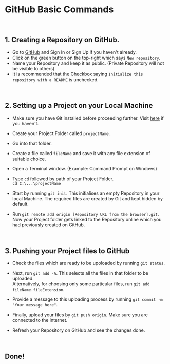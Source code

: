 # GitHub Basic Commands

<br>

## 1. Creating a Repository on GitHub.

* Go to <a href="https://github.com/">GitHub</a> and Sign In or Sign Up if you haven't already.
* Click on the green button on the top-right which says `New repository`.
* Name your Repository and keep it as public. (Private Repository will not be visible to others)
* It is recommended that the Checkbox saying `Initialize this repository with a README` is unchecked.

<br>

## 2. Setting up a Project on your Local Machine

* Make sure you have Git installed before proceeding further. Visit <a href="https://git-scm.com/downloads">here</a> if you haven't.
* Create your Project Folder called `projectName`.
* Go into that folder.
* Create a file called `fileName` and save it with any file extension of suitable choice.

* Open a Terminal window. (Example: Command Prompt on Windows)

* Type `cd` followed by path of your Project Folder. <br>
  `cd C:\...\projectName`

* Start by running `git init`. This initialises an empty Repository in your local Machine. The required files are created by Git and kept hidden by default.

* Run `git remote add origin [Repository URL from the browser].git`. Now your Project folder gets linked to the Repository online which you had previously created on GitHub. 

<br>

## 3. Pushing your Project files to GitHub

* Check the files which are ready to be upoloaded by running `git status`.

* Next, run `git add -A`. This selects all the files in that folder to be uploaded.
  <br>
  Alternatively, for choosing only some particular files, run `git add fileName.fileExtension`.

* Provide a message to this uploading process by running `git commit -m "Your message here"`.

* Finally, upload your files by `git push origin`. Make sure you are connected to the internet.

* Refresh your Repository on GitHub and see the changes done.

<br>

## Done!
